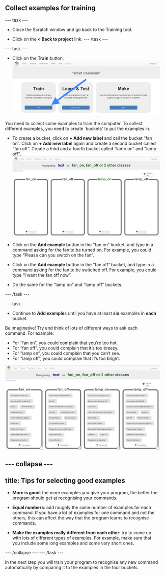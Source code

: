 ## Collect examples for training

\--- task \---
+ Close the Scratch window and go back to the Training tool.

+ Click on the **< Back to project** link. \--- /task \---

\--- task \---
+ Click on the **Train** button. ![Project main menu](images/project-train-annotated.png)

You need to collect some examples to train the computer. To collect different examples, you need to create 'buckets' to put the examples in.

+ To create a bucket, click on **+ Add new label** and call the bucket “fan on”. Click on **+ Add new label** again and create a second bucket called “fan off”. Create a third and a fourth bucket called “lamp on” and "lamp off". ![4 empty classes named fan_on, fan_off, lamp_on and lamp_off](images/empty-buckets.png)

+ Click on the **Add example** button in the “fan on” bucket, and type in a command asking for the fan to be turned on. For example, you could type “Please can you switch on the fan”.

+ Click on the **Add example** button in the “fan off” bucket, and type in a command asking for the fan to be switched off. For example, you could type “I want the fan off now”.

+ Do the same for the “lamp on” and “lamp off” buckets.

\--- /task \---

\--- task \---
+ Continue to **Add example**s until you have at least **six** examples in **each** bucket.

Be imaginative! Try and think of lots of different ways to ask each command. For example:

+ For “fan on”, you could complain that you’re too hot.
+ For “fan off”, you could complain that it’s too breezy.
+ For “lamp on”, you could complain that you can’t see.
+ For “lamp off”, you could complain that it’s too bright.

![4 empty classes named fan_on, fan_off, lamp_on and lamp_off](images/full-buckets.png)

\--- collapse \---
---
title: Tips for selecting good examples
---
+ **More is good**: the more examples you give your program, the better the program should get at recognising your commands.

+ **Equal numbers**: add roughly the same number of examples for each command. If you have a lot of examples for one command and not the others, this can affect the way that the program learns to recognise commands.

+ **Make the examples really different from each other**: try to come up with lots of different types of examples. For example, make sure that you include some long examples and some very short ones.

\--- /collapse \--- \--- /task \---

In the next step you will train your program to recognise any new command automatically by comparing it to the examples in the four buckets.
